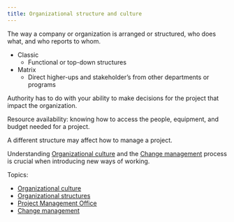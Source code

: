 ```yaml
---
title: Organizational structure and culture
---
```

The way a company or organization is arranged or structured, who does what, and who reports to whom.

- Classic
    - Functional or top-down structures
- Matrix
    - Direct higher-ups and stakeholder’s from other departments or programs

Authority has to do with your ability to make decisions for the project that impact the organization. 

Resource availability: knowing how to access the people, equipment, and budget needed for a project. 

A different structure may affect how to manage a project. 

Understanding [Organizational culture](danielesalvatore/project-management/foundations-of-project-management/organisational-structure-and-culture/organizational-culture.md) and the [Change management](danielesalvatore/project-management/foundations-of-project-management/organisational-structure-and-culture/change-management/change-management.md) process is crucial when introducing new ways of working. 

Topics:
- [Organizational culture](danielesalvatore/project-management/foundations-of-project-management/organisational-structure-and-culture/organizational-culture.md)
- [Organizational structures](danielesalvatore/project-management/foundations-of-project-management/organisational-structure-and-culture/organizational-structures.md)
- [Project Management Office](danielesalvatore/project-management/foundations-of-project-management/organisational-structure-and-culture/project-management-office.md)
- [Change management](danielesalvatore/project-management/foundations-of-project-management/organisational-structure-and-culture/change-management/change-management.md)